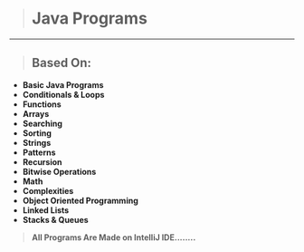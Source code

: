 > #  Java Programs
___
> ## Based On:
   * **Basic Java Programs**
   * **Conditionals & Loops**
   * **Functions**
   * **Arrays**
   * **Searching**
   * **Sorting**
   * **Strings**
   * **Patterns**
   * **Recursion**
   * **Bitwise Operations**
   * **Math**
   * **Complexities**
   * **Object Oriented Programming**
   * **Linked Lists**
   * **Stacks & Queues**
  

> **All Programs Are Made on IntelliJ IDE........**
  
